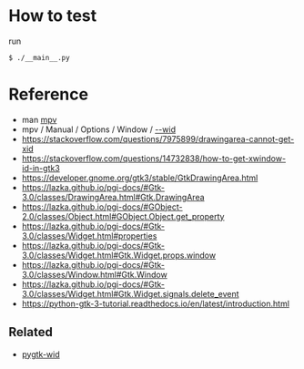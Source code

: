 
# How to test

run

``` sh
$ ./__main__.py
```


# Reference

* man [mpv](http://manpages.ubuntu.com/manpages/bionic/en/man1/mpv.1.html#options)
* mpv / Manual / Options / Window / [--wid](https://mpv.io/manual/master/#options-wid)
* https://stackoverflow.com/questions/7975899/drawingarea-cannot-get-xid
* https://stackoverflow.com/questions/14732838/how-to-get-xwindow-id-in-gtk3
* https://developer.gnome.org/gtk3/stable/GtkDrawingArea.html
* https://lazka.github.io/pgi-docs/#Gtk-3.0/classes/DrawingArea.html#Gtk.DrawingArea
* https://lazka.github.io/pgi-docs/#GObject-2.0/classes/Object.html#GObject.Object.get_property
* https://lazka.github.io/pgi-docs/#Gtk-3.0/classes/Widget.html#properties
* https://lazka.github.io/pgi-docs/#Gtk-3.0/classes/Widget.html#Gtk.Widget.props.window
* https://lazka.github.io/pgi-docs/#Gtk-3.0/classes/Window.html#Gtk.Window
* https://lazka.github.io/pgi-docs/#Gtk-3.0/classes/Widget.html#Gtk.Widget.signals.delete_event
* https://python-gtk-3-tutorial.readthedocs.io/en/latest/introduction.html


## Related

* [pygtk-wid](../pygtk-wid)
